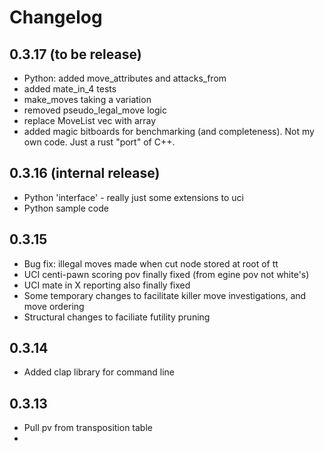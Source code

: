 # Changelog

## 0.3.17 (to be release)
- Python: added move_attributes and attacks_from
- added mate_in_4 tests
- make_moves taking a variation 
- removed pseudo_legal_move logic
- replace MoveList vec with array 
- added magic bitboards for benchmarking (and completeness). Not my own code. Just a rust "port" of C++.

## 0.3.16 (internal release)
- Python 'interface' - really just some extensions to uci
- Python sample code

## 0.3.15
- Bug fix: illegal moves made when cut node stored at root of tt
- UCI centi-pawn scoring pov finally fixed (from egine pov not white's)
- UCI mate in X reporting also finally fixed
- Some temporary changes to facilitate killer move investigations, and move ordering
- Structural changes to faciliate futility pruning

## 0.3.14
- Added clap library for command line 

## 0.3.13
- Pull pv from transposition table
- 

